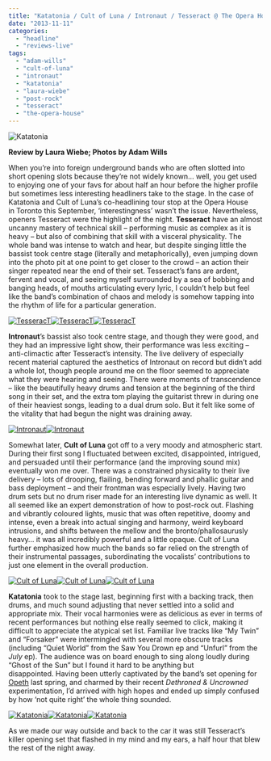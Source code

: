 ```yaml
---
title: "Katatonia / Cult of Luna / Intronaut / Tesseract @ The Opera House, Toronto ON, September 27, 2013"
date: "2013-11-11"
categories: 
  - "headline"
  - "reviews-live"
tags: 
  - "adam-wills"
  - "cult-of-luna"
  - "intronaut"
  - "katatonia"
  - "laura-wiebe"
  - "post-rock"
  - "tesseract"
  - "the-opera-house"
---
```


![Katatonia](http://www.hellbound.ca/wp-content/uploads/2013/11/Katatonia-13-590x393.jpg)

**Review by Laura Wiebe; Photos by Adam Wills**

When you’re into foreign underground bands who are often slotted into short opening slots because they’re not widely known… well, you get used to enjoying one of your favs for about half an hour before the higher profile but sometimes less interesting headliners take to the stage. In the case of Katatonia and Cult of Luna’s co-headlining tour stop at the Opera House in Toronto this September, ‘interestingness’ wasn’t the issue. Nevertheless, openers Tesseract were the highlight of the night. **Tesseract** have an almost uncanny mastery of technical skill – performing music as complex as it is heavy – but also of combining that skill with a visceral physicality. The whole band was intense to watch and hear, but despite singing little the bassist took centre stage (literally and metaphorically), even jumping down into the photo pit at one point to get closer to the crowd – an action their singer repeated near the end of their set. Tesseract’s fans are ardent, fervent and vocal, and seeing myself surrounded by a sea of bobbing and banging heads, of mouths articulating every lyric, I couldn’t help but feel like the band’s combination of chaos and melody is somehow tapping into the rhythm of life for a particular generation.

[![TesseracT](http://www.hellbound.ca/wp-content/uploads/2013/11/TesseracT-03-182x182.jpg)](http://www.hellbound.ca/wp-content/uploads/2013/11/TesseracT-03.jpg)[![TesseracT](http://www.hellbound.ca/wp-content/uploads/2013/11/TesseracT-02-182x182.jpg)](http://www.hellbound.ca/wp-content/uploads/2013/11/TesseracT-02.jpg)[![TesseracT](http://www.hellbound.ca/wp-content/uploads/2013/11/TesseracT-01-182x182.jpg)](http://www.hellbound.ca/wp-content/uploads/2013/11/TesseracT-01.jpg)

**Intronaut**’s bassist also took centre stage, and though they were good, and they had an impressive light show, their performance was less exciting – anti-climactic after Tesseract’s intensity. The live delivery of especially recent material captured the aesthetics of Intronaut on record but didn’t add a whole lot, though people around me on the floor seemed to appreciate what they were hearing and seeing. There were moments of transcendence – like the beautifully heavy drums and tension at the beginning of the third song in their set, and the extra tom playing the guitarist threw in during one of their heaviest songs, leading to a dual drum solo. But it felt like some of the vitality that had begun the night was draining away.

[![Intronaut](http://www.hellbound.ca/wp-content/uploads/2013/11/Intronaut-06-182x182.jpg)](http://www.hellbound.ca/wp-content/uploads/2013/11/Intronaut-06.jpg)[![Intronaut](http://www.hellbound.ca/wp-content/uploads/2013/11/Intronaut-05-182x182.jpg)](http://www.hellbound.ca/wp-content/uploads/2013/11/Intronaut-05.jpg)

Somewhat later, **Cult of Luna** got off to a very moody and atmospheric start. During their first song I fluctuated between excited, disappointed, intrigued, and persuaded until their performance (and the improving sound mix) eventually won me over. There was a constrained physicality to their live delivery – lots of drooping, flailing, bending forward and phallic guitar and bass deployment – and their frontman was especially lively. Having two drum sets but no drum riser made for an interesting live dynamic as well. It all seemed like an expert demonstration of how to post-rock out. Flashing and vibrantly coloured lights, music that was often repetitive, doomy and intense, even a break into actual singing and harmony, weird keyboard intrusions, and shifts between the mellow and the bronto/phallosaurusly heavy… it was all incredibly powerful and a little opaque. Cult of Luna further emphasized how much the bands so far relied on the strength of their instrumental passages, subordinating the vocalists’ contributions to just one element in the overall production.

[![Cult of Luna](http://www.hellbound.ca/wp-content/uploads/2013/11/Cult-of-Luna-09-182x182.jpg)](http://www.hellbound.ca/wp-content/uploads/2013/11/Cult-of-Luna-09.jpg)[![Cult of Luna](http://www.hellbound.ca/wp-content/uploads/2013/11/Cult-of-Luna-08-182x182.jpg)](http://www.hellbound.ca/wp-content/uploads/2013/11/Cult-of-Luna-08.jpg)[![Cult of Luna](http://www.hellbound.ca/wp-content/uploads/2013/11/Cult-of-Luna-07-182x182.jpg)](http://www.hellbound.ca/wp-content/uploads/2013/11/Cult-of-Luna-07.jpg)

**Katatonia** took to the stage last, beginning first with a backing track, then drums, and much sound adjusting that never settled into a solid and appropriate mix. Their vocal harmonies were as delicious as ever in terms of recent performances but nothing else really seemed to click, making it difficult to appreciate the atypical set list. Familiar live tracks like “My Twin” and “Forsaker” were intermingled with several more obscure tracks (including “Quiet World” from the Saw You Drown ep and “Unfurl” from the _July_ ep). The audience was on board enough to sing along loudly during “Ghost of the Sun” but I found it hard to be anything but disappointed. Having been utterly captivated by the band’s set opening for [Opeth](http://www.hellbound.ca/2013/05/opeth-katatonia-guelph-concert-theater-guelph-on-april-26-2013/) last spring, and charmed by their recent _Dethroned & Uncrowned_ experimentation, I’d arrived with high hopes and ended up simply confused by how ‘not quite right’ the whole thing sounded.

[![Katatonia](http://www.hellbound.ca/wp-content/uploads/2013/11/Katatonia-12-182x182.jpg)](http://www.hellbound.ca/wp-content/uploads/2013/11/Katatonia-12.jpg)[![Katatonia](http://www.hellbound.ca/wp-content/uploads/2013/11/Katatonia-11-182x182.jpg)](http://www.hellbound.ca/wp-content/uploads/2013/11/Katatonia-11.jpg)[![Katatonia](http://www.hellbound.ca/wp-content/uploads/2013/11/Katatonia-10-182x182.jpg)](http://www.hellbound.ca/wp-content/uploads/2013/11/Katatonia-10.jpg)

As we made our way outside and back to the car it was still Tesseract’s killer opening set that flashed in my mind and my ears, a half hour that blew the rest of the night away.
